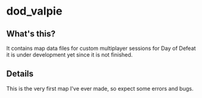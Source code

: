 # dod_valpie

## What's this?

It contains map data files for custom multiplayer sessions for Day of Defeat it is under development yet since it is not finished.

## Details

This is the very first map I've ever made, so expect some errors and bugs.
